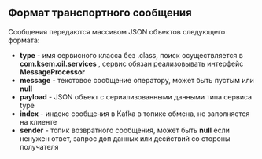 ## Формат транспортного сообщения

Сообщения передаются массивом JSON объектов следующего формата:
- **type** - имя сервисного класса без .class, поиск осуществляется в **com.ksem.oil.services** , сервис обязан реализовывать интерфейс **MessageProcessor**
- **message** - текстовое сообщение оператору, может быть пустым или **null**
- **payload** - JSON объект с сериализованными данными типа <T> сервиса type
- **index** - индекс сообщения в Kafka в топике обмена, не заполняется на клиенте
- **sender** - топик возвратного сообщения, может быть **null** если ненужен ответ, запрос доп данных или десйствий со стороны получателя